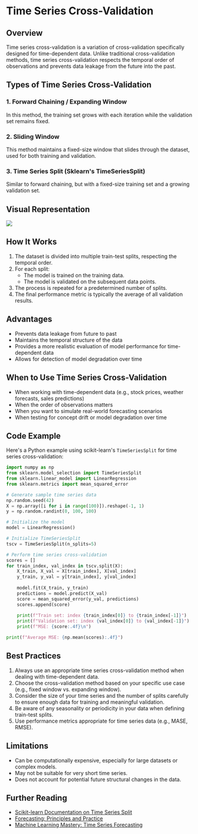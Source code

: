 # Time Series Cross-Validation

## Overview

Time series cross-validation is a variation of cross-validation specifically designed for time-dependent data. Unlike traditional cross-validation methods, time series cross-validation respects the temporal order of observations and prevents data leakage from the future into the past.

## Types of Time Series Cross-Validation

### 1. Forward Chaining / Expanding Window

In this method, the training set grows with each iteration while the validation set remains fixed.

### 2. Sliding Window

This method maintains a fixed-size window that slides through the dataset, used for both training and validation.

### 3. Time Series Split (Sklearn's TimeSeriesSplit)

Similar to forward chaining, but with a fixed-size training set and a growing validation set.

## Visual Representation

<img src="https://github.com/user-attachments/assets/7bdc2b92-f25d-4b59-be30-2c7224b96142">


## How It Works

1. The dataset is divided into multiple train-test splits, respecting the temporal order.
2. For each split:
   - The model is trained on the training data.
   - The model is validated on the subsequent data points.
3. The process is repeated for a predetermined number of splits.
4. The final performance metric is typically the average of all validation results.

## Advantages

- Prevents data leakage from future to past
- Maintains the temporal structure of the data
- Provides a more realistic evaluation of model performance for time-dependent data
- Allows for detection of model degradation over time

## When to Use Time Series Cross-Validation

- When working with time-dependent data (e.g., stock prices, weather forecasts, sales predictions)
- When the order of observations matters
- When you want to simulate real-world forecasting scenarios
- When testing for concept drift or model degradation over time

## Code Example

Here's a Python example using scikit-learn's `TimeSeriesSplit` for time series cross-validation:

```python
import numpy as np
from sklearn.model_selection import TimeSeriesSplit
from sklearn.linear_model import LinearRegression
from sklearn.metrics import mean_squared_error

# Generate sample time series data
np.random.seed(42)
X = np.array([i for i in range(100)]).reshape(-1, 1)
y = np.random.randint(0, 100, 100)

# Initialize the model
model = LinearRegression()

# Initialize TimeSeriesSplit
tscv = TimeSeriesSplit(n_splits=5)

# Perform time series cross-validation
scores = []
for train_index, val_index in tscv.split(X):
    X_train, X_val = X[train_index], X[val_index]
    y_train, y_val = y[train_index], y[val_index]
    
    model.fit(X_train, y_train)
    predictions = model.predict(X_val)
    score = mean_squared_error(y_val, predictions)
    scores.append(score)
    
    print(f"Train set: index {train_index[0]} to {train_index[-1]}")
    print(f"Validation set: index {val_index[0]} to {val_index[-1]}")
    print(f"MSE: {score:.4f}\n")

print(f"Average MSE: {np.mean(scores):.4f}")
```

## Best Practices

1. Always use an appropriate time series cross-validation method when dealing with time-dependent data.
2. Choose the cross-validation method based on your specific use case (e.g., fixed window vs. expanding window).
3. Consider the size of your time series and the number of splits carefully to ensure enough data for training and meaningful validation.
4. Be aware of any seasonality or periodicity in your data when defining train-test splits.
5. Use performance metrics appropriate for time series data (e.g., MASE, RMSE).

## Limitations

- Can be computationally expensive, especially for large datasets or complex models.
- May not be suitable for very short time series.
- Does not account for potential future structural changes in the data.

## Further Reading

- [Scikit-learn Documentation on Time Series Split](https://scikit-learn.org/stable/modules/generated/sklearn.model_selection.TimeSeriesSplit.html)
- [Forecasting: Principles and Practice](https://otexts.com/fpp3/)
- [Machine Learning Mastery: Time Series Forecasting](https://machinelearningmastery.com/time-series-forecasting/)

